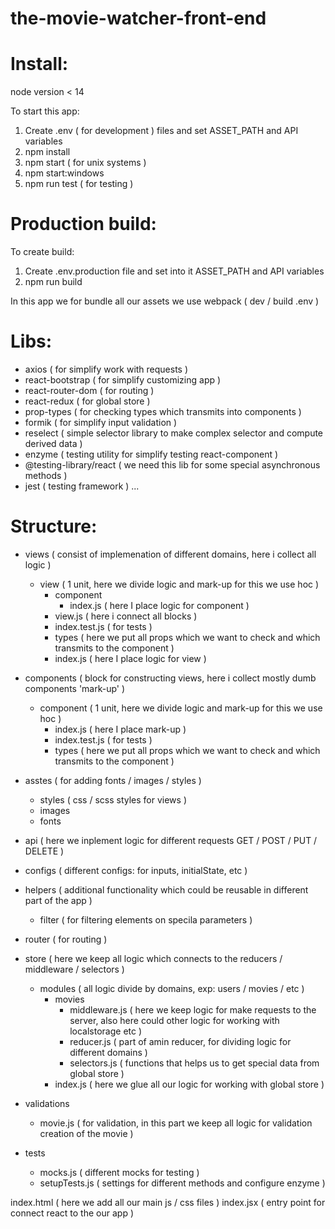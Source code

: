 # the-movie-watcher-front-end

# Install:

node version < 14

To start this app:
  1. Create .env ( for development ) files and set ASSET_PATH and API variables
  2. npm install 
  3. npm start ( for unix systems )
  4. npm start:windows
  5. npm run test ( for testing )

# Production build:

To create build:
  1. Create .env.production file and set into it ASSET_PATH and API variables
  2. npm run build

In this app we for bundle all our assets we use webpack ( dev / build .env )

# Libs:

  - axios ( for simplify work with requests )
  - react-bootstrap ( for simplify customizing app )
  - react-router-dom ( for routing )
  - react-redux ( for global store )
  - prop-types ( for checking types which transmits into components )
  - formik ( for simplify input validation )
  - reselect ( simple selector library to make complex selector and compute derived data )
  - enzyme ( testing utility for simplify testing react-component )
  - @testing-library/react ( we need this lib for some special asynchronous methods )
  - jest ( testing framework )
  ...

# Structure:

- views ( consist of implemenation of different domains, here i collect all logic )
  - view ( 1 unit, here we divide logic and mark-up for this we use hoc )
    - component
      - index.js ( here I place logic for component )
    - view.js ( here i connect all blocks )
    - index.test.js ( for tests )
    - types ( here we put all props which we want to check and which transmits to the component )
    - index.js ( here I place logic for view )

- components ( block for constructing views, here i collect mostly dumb components 'mark-up' )
  - component ( 1 unit, here we divide logic and mark-up for this we use hoc )
    - index.js ( here I place mark-up )
    - index.test.js ( for tests )
    - types ( here we put all props which we want to check and which transmits to the component )

- asstes ( for adding fonts / images / styles )
  - styles ( css / scss styles for views )
  - images
  - fonts

- api ( here we inplement logic for different requests GET / POST / PUT / DELETE )

- configs ( different configs: for inputs, initialState, etc )

- helpers ( additional functionality which could be reusable in different part of the app )
  - filter ( for filtering elements on specila parameters )

- router ( for routing )

- store ( here we keep all logic which connects to the reducers / middleware / selectors )
  - modules ( all logic divide by domains, exp: users / movies / etc )
    - movies
      - middleware.js ( here we keep logic for make requests to the server, also here could other logic for working with localstorage etc )
      - reducer.js ( part of amin reducer, for dividing logic for different domains )
      - selectors.js ( functions that helps us to get special data from global store )
    - index.js ( here we glue all our logic for working with global store )
    
- validations
  - movie.js ( for validation, in this part we keep all logic for validation creation of the movie )

- tests
  - mocks.js ( different mocks for testing )
  - setupTests.js ( settings for different methods and configure enzyme )

index.html ( here we add all our main js / css files )
index.jsx ( entry point for connect react to the our app )
